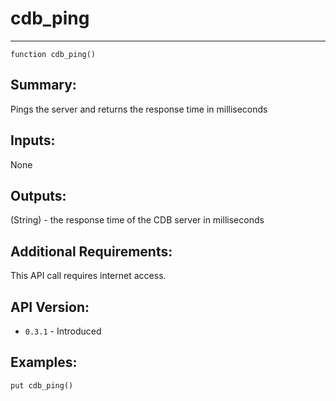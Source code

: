 # cdb_ping
---
```
function cdb_ping()
```
## Summary:
Pings the server and returns the response time in milliseconds

## Inputs:
None

## Outputs:
(String) - the response time of the CDB server in milliseconds

## Additional Requirements:
This API call requires internet access.

## API Version:
* `0.3.1` - Introduced

## Examples:
```
put cdb_ping()
```